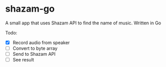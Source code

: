 # shazam-go
A small app that uses Shazam API to find the name of music. Written in Go 

Todo:
- [x] Record audio from speaker
- [ ] Convert to byte array
- [ ] Send to Shazam API
- [ ] See result